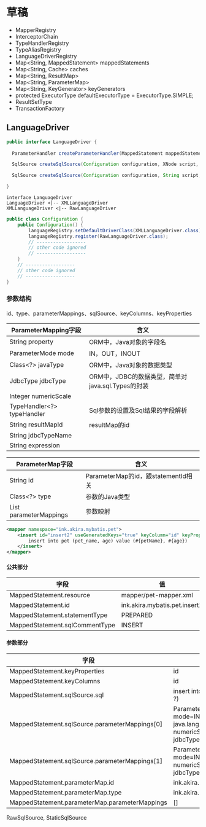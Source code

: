 # 草稿
* MapperRegistry
* InterceptorChain
* TypeHandlerRegistry
* TypeAliasRegistry
* LanguageDriverRegistry
* Map<String, MappedStatement> mappedStatements
* Map<String, Cache> caches
* Map<String, ResultMap>
* Map<String, ParameterMap>
* Map<String, KeyGenerator> keyGenerators
* protected ExecutorType defaultExecutorType = ExecutorType.SIMPLE;
* ResultSetType
* TransactionFactory

## LanguageDriver
```java
public interface LanguageDriver {
    
  ParameterHandler createParameterHandler(MappedStatement mappedStatement, Object parameterObject, BoundSql boundSql);

  SqlSource createSqlSource(Configuration configuration, XNode script, Class<?> parameterType);

  SqlSource createSqlSource(Configuration configuration, String script, Class<?> parameterType);

}
```
```plantuml
interface LanguageDriver
LanguageDriver <|-- XMLLanguageDriver
XMLLanguageDriver <|-- RawLanguageDriver
```
```java
public class Configuration {
    public Configuration() {
        languageRegistry.setDefaultDriverClass(XMLLanguageDriver.class);
        languageRegistry.register(RawLanguageDriver.class);
        // ------------------
        // other code ignored
        // ------------------
    }
    // ------------------
    // other code ignored
    // ------------------
}
```

### 参数结构
id、type、parameterMappings、sqlSource、keyColumns、keyProperties

| ParameterMapping字段         | 含义                                  |
|----------------------------|-------------------------------------|
| String property            | ORM中，Java对象的字段名                     |
| ParameterMode mode         | IN，OUT，INOUT                        |
| Class<?> javaType          | ORM中，Java对象的数据类型                    |
| JdbcType jdbcType          | ORM中，JDBC的数据类型，简单对java.sql.Types的封装 |
| Integer numericScale       |                                     |
| TypeHandler<?> typeHandler | Sql参数的设置及Sql结果的字段解析                 |
| String resultMapId         | resultMap的id                        |
| String jdbcTypeName        |                                     |
| String expression          |                                     |

| ParameterMap字段                           | 含义                             |
|------------------------------------------|--------------------------------|
| String id                                | ParameterMap的id，跟statementId相关 |
| Class<?> type                            | 参数的Java类型                      |
| List<ParameterMapping> parameterMappings | 参数映射                           |


```xml
<mapper namespace="ink.akira.mybatis.pet">
    <insert id="insert2" useGeneratedKeys="true" keyColumn="id" keyProperty="id" parameterType="ink.akira.mybatis.domain.Pet">
        insert into pet (pet_name, age) value (#{petName}, #{age})
    </insert>
</mapper>
```
#### 公共部分
| 字段                                       | 值                                  |
|------------------------------------------|------------------------------------|
| MappedStatement.resource                 | mapper/pet-mapper.xml              |
| MappedStatement.id                       | ink.akira.mybatis.pet.insert2      |
| MappedStatement.statementType            | PREPARED                           |
| MappedStatement.sqlCommentType           | INSERT                             |

#### 参数部分
| 字段                                             | 值                                                                                                                                                                            |
|------------------------------------------------|------------------------------------------------------------------------------------------------------------------------------------------------------------------------------|
| MappedStatement.keyProperties                  | id                                                                                                                                                                           |
| MappedStatement.keyColumns                     | id                                                                                                                                                                           |
| MappedStatement.sqlSource.sql                  | insert into pet (pet_name, age) value (?, ?)                                                                                                                                 |
| MappedStatement.sqlSource.parameterMappings[0] | ParameterMapping{property='petName', mode=IN, javaType=class java.lang.String, jdbcType=null, numericScale=null, resultMapId='null', jdbcTypeName='null', expression='null'} |
| MappedStatement.sqlSource.parameterMappings[1] | ParameterMapping{property='age', mode=IN, javaType=int, jdbcType=null, numericScale=null, resultMapId='null', jdbcTypeName='null', expression='null'}                        |
| MappedStatement.parameterMap.id                | ink.akira.mybatis.pet.insert2-Inline                                                                                                                                         |
| MappedStatement.parameterMap.type              | ink.akira.mybatis.domain.Pet.class                                                                                                                                           |
| MappedStatement.parameterMap.parameterMappings | []                                                                                                                                                                           |

RawSqlSource, StaticSqlSource




